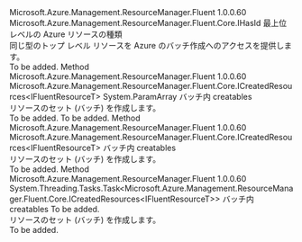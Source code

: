<Type Name="ISupportsBatchCreation&lt;IFluentResourceT&gt;" FullName="Microsoft.Azure.Management.ResourceManager.Fluent.Core.CollectionActions.ISupportsBatchCreation&lt;IFluentResourceT&gt;">
  <TypeSignature Language="C#" Value="public interface ISupportsBatchCreation&lt;IFluentResourceT&gt; where IFluentResourceT : IHasId" />
  <TypeSignature Language="ILAsm" Value=".class public interface auto ansi abstract ISupportsBatchCreation`1&lt;(class Microsoft.Azure.Management.ResourceManager.Fluent.Core.IHasId) IFluentResourceT&gt;" />
  <TypeSignature Language="DocId" Value="T:Microsoft.Azure.Management.ResourceManager.Fluent.Core.CollectionActions.ISupportsBatchCreation`1" />
  <TypeSignature Language="VB.NET" Value="Public Interface ISupportsBatchCreation(Of IFluentResourceT)" />
  <TypeSignature Language="F#" Value="type ISupportsBatchCreation&lt;'IFluentResourceT (requires 'IFluentResourceT :&gt; IHasId)&gt; = interface" />
  <AssemblyInfo>
    <AssemblyName>Microsoft.Azure.Management.ResourceManager.Fluent</AssemblyName>
    <AssemblyVersion>1.0.0.60</AssemblyVersion>
  </AssemblyInfo>
  <TypeParameters>
    <TypeParameter Name="IFluentResourceT">
      <Constraints>
        <InterfaceName>Microsoft.Azure.Management.ResourceManager.Fluent.Core.IHasId</InterfaceName>
      </Constraints>
    </TypeParameter>
  </TypeParameters>
  <Interfaces />
  <Docs>
    <typeparam name="IFluentResourceT">最上位レベルの Azure リソースの種類</typeparam>
    <summary>
            同じ型のトップ レベル リソースを Azure のバッチ作成へのアクセスを提供します。
            </summary>
    <remarks>To be added.</remarks>
  </Docs>
  <Members>
    <Member MemberName="Create">
      <MemberSignature Language="C#" Value="public Microsoft.Azure.Management.ResourceManager.Fluent.Core.ICreatedResources&lt;IFluentResourceT&gt; Create (params Microsoft.Azure.Management.ResourceManager.Fluent.Core.ResourceActions.ICreatable&lt;IFluentResourceT&gt;[] creatables);" />
      <MemberSignature Language="ILAsm" Value=".method public hidebysig newslot virtual instance class Microsoft.Azure.Management.ResourceManager.Fluent.Core.ICreatedResources`1&lt;!IFluentResourceT&gt; Create(class Microsoft.Azure.Management.ResourceManager.Fluent.Core.ResourceActions.ICreatable`1&lt;!IFluentResourceT&gt;[] creatables) cil managed" />
      <MemberSignature Language="DocId" Value="M:Microsoft.Azure.Management.ResourceManager.Fluent.Core.CollectionActions.ISupportsBatchCreation`1.Create(Microsoft.Azure.Management.ResourceManager.Fluent.Core.ResourceActions.ICreatable{`0}[])" />
      <MemberSignature Language="VB.NET" Value="Public Function Create (ParamArray creatables As ICreatable(Of IFluentResourceT)()) As ICreatedResources(Of IFluentResourceT)" />
      <MemberSignature Language="F#" Value="abstract member Create : Microsoft.Azure.Management.ResourceManager.Fluent.Core.ResourceActions.ICreatable&lt;'IFluentResourceT (requires 'IFluentResourceT :&gt; Microsoft.Azure.Management.ResourceManager.Fluent.Core.IHasId)&gt;[] -&gt; Microsoft.Azure.Management.ResourceManager.Fluent.Core.ICreatedResources&lt;'IFluentResourceT (requires 'IFluentResourceT :&gt; Microsoft.Azure.Management.ResourceManager.Fluent.Core.IHasId)&gt;" Usage="iSupportsBatchCreation.Create creatables" />
      <MemberType>Method</MemberType>
      <AssemblyInfo>
        <AssemblyName>Microsoft.Azure.Management.ResourceManager.Fluent</AssemblyName>
        <AssemblyVersion>1.0.0.60</AssemblyVersion>
      </AssemblyInfo>
      <ReturnValue>
        <ReturnType>Microsoft.Azure.Management.ResourceManager.Fluent.Core.ICreatedResources&lt;IFluentResourceT&gt;</ReturnType>
      </ReturnValue>
      <Parameters>
        <Parameter Name="creatables" Type="Microsoft.Azure.Management.ResourceManager.Fluent.Core.ResourceActions.ICreatable&lt;IFluentResourceT&gt;[]">
          <Attributes>
            <Attribute>
              <AttributeName>System.ParamArray</AttributeName>
            </Attribute>
          </Attributes>
        </Parameter>
      </Parameters>
      <Docs>
        <param name="creatables">バッチ内 creatables</param>
        <summary>
            リソースのセット (バッチ) を作成します。
            </summary>
        <returns>To be added.</returns>
        <remarks>To be added.</remarks>
      </Docs>
    </Member>
    <Member MemberName="Create">
      <MemberSignature Language="C#" Value="public Microsoft.Azure.Management.ResourceManager.Fluent.Core.ICreatedResources&lt;IFluentResourceT&gt; Create (System.Collections.Generic.IEnumerable&lt;Microsoft.Azure.Management.ResourceManager.Fluent.Core.ResourceActions.ICreatable&lt;IFluentResourceT&gt;&gt; creatables);" />
      <MemberSignature Language="ILAsm" Value=".method public hidebysig newslot virtual instance class Microsoft.Azure.Management.ResourceManager.Fluent.Core.ICreatedResources`1&lt;!IFluentResourceT&gt; Create(class System.Collections.Generic.IEnumerable`1&lt;class Microsoft.Azure.Management.ResourceManager.Fluent.Core.ResourceActions.ICreatable`1&lt;!IFluentResourceT&gt;&gt; creatables) cil managed" />
      <MemberSignature Language="DocId" Value="M:Microsoft.Azure.Management.ResourceManager.Fluent.Core.CollectionActions.ISupportsBatchCreation`1.Create(System.Collections.Generic.IEnumerable{Microsoft.Azure.Management.ResourceManager.Fluent.Core.ResourceActions.ICreatable{`0}})" />
      <MemberSignature Language="VB.NET" Value="Public Function Create (creatables As IEnumerable(Of ICreatable(Of IFluentResourceT))) As ICreatedResources(Of IFluentResourceT)" />
      <MemberSignature Language="F#" Value="abstract member Create : seq&lt;Microsoft.Azure.Management.ResourceManager.Fluent.Core.ResourceActions.ICreatable&lt;'IFluentResourceT&gt;&gt; -&gt; Microsoft.Azure.Management.ResourceManager.Fluent.Core.ICreatedResources&lt;'IFluentResourceT (requires 'IFluentResourceT :&gt; Microsoft.Azure.Management.ResourceManager.Fluent.Core.IHasId)&gt;" Usage="iSupportsBatchCreation.Create creatables" />
      <MemberType>Method</MemberType>
      <AssemblyInfo>
        <AssemblyName>Microsoft.Azure.Management.ResourceManager.Fluent</AssemblyName>
        <AssemblyVersion>1.0.0.60</AssemblyVersion>
      </AssemblyInfo>
      <ReturnValue>
        <ReturnType>Microsoft.Azure.Management.ResourceManager.Fluent.Core.ICreatedResources&lt;IFluentResourceT&gt;</ReturnType>
      </ReturnValue>
      <Parameters>
        <Parameter Name="creatables" Type="System.Collections.Generic.IEnumerable&lt;Microsoft.Azure.Management.ResourceManager.Fluent.Core.ResourceActions.ICreatable&lt;IFluentResourceT&gt;&gt;" />
      </Parameters>
      <Docs>
        <param name="creatables">バッチ内 creatables</param>
        <summary>
            リソースのセット (バッチ) を作成します。
            </summary>
        <returns />
        <remarks>To be added.</remarks>
      </Docs>
    </Member>
    <Member MemberName="CreateAsync">
      <MemberSignature Language="C#" Value="public System.Threading.Tasks.Task&lt;Microsoft.Azure.Management.ResourceManager.Fluent.Core.ICreatedResources&lt;IFluentResourceT&gt;&gt; CreateAsync (System.Collections.Generic.IEnumerable&lt;Microsoft.Azure.Management.ResourceManager.Fluent.Core.ResourceActions.ICreatable&lt;IFluentResourceT&gt;&gt; creatables, System.Threading.CancellationToken cancellationToken = null);" />
      <MemberSignature Language="ILAsm" Value=".method public hidebysig newslot virtual instance class System.Threading.Tasks.Task`1&lt;class Microsoft.Azure.Management.ResourceManager.Fluent.Core.ICreatedResources`1&lt;!IFluentResourceT&gt;&gt; CreateAsync(class System.Collections.Generic.IEnumerable`1&lt;class Microsoft.Azure.Management.ResourceManager.Fluent.Core.ResourceActions.ICreatable`1&lt;!IFluentResourceT&gt;&gt; creatables, valuetype System.Threading.CancellationToken cancellationToken) cil managed" />
      <MemberSignature Language="DocId" Value="M:Microsoft.Azure.Management.ResourceManager.Fluent.Core.CollectionActions.ISupportsBatchCreation`1.CreateAsync(System.Collections.Generic.IEnumerable{Microsoft.Azure.Management.ResourceManager.Fluent.Core.ResourceActions.ICreatable{`0}},System.Threading.CancellationToken)" />
      <MemberSignature Language="F#" Value="abstract member CreateAsync : seq&lt;Microsoft.Azure.Management.ResourceManager.Fluent.Core.ResourceActions.ICreatable&lt;'IFluentResourceT&gt;&gt; * System.Threading.CancellationToken -&gt; System.Threading.Tasks.Task&lt;Microsoft.Azure.Management.ResourceManager.Fluent.Core.ICreatedResources&lt;'IFluentResourceT&gt;&gt;" Usage="iSupportsBatchCreation.CreateAsync (creatables, cancellationToken)" />
      <MemberType>Method</MemberType>
      <AssemblyInfo>
        <AssemblyName>Microsoft.Azure.Management.ResourceManager.Fluent</AssemblyName>
        <AssemblyVersion>1.0.0.60</AssemblyVersion>
      </AssemblyInfo>
      <ReturnValue>
        <ReturnType>System.Threading.Tasks.Task&lt;Microsoft.Azure.Management.ResourceManager.Fluent.Core.ICreatedResources&lt;IFluentResourceT&gt;&gt;</ReturnType>
      </ReturnValue>
      <Parameters>
        <Parameter Name="creatables" Type="System.Collections.Generic.IEnumerable&lt;Microsoft.Azure.Management.ResourceManager.Fluent.Core.ResourceActions.ICreatable&lt;IFluentResourceT&gt;&gt;" />
        <Parameter Name="cancellationToken" Type="System.Threading.CancellationToken" />
      </Parameters>
      <Docs>
        <param name="creatables">バッチ内 creatables</param>
        <param name="cancellationToken">To be added.</param>
        <summary>
            リソースのセット (バッチ) を作成します。
            </summary>
        <returns />
        <remarks>To be added.</remarks>
      </Docs>
    </Member>
  </Members>
</Type>